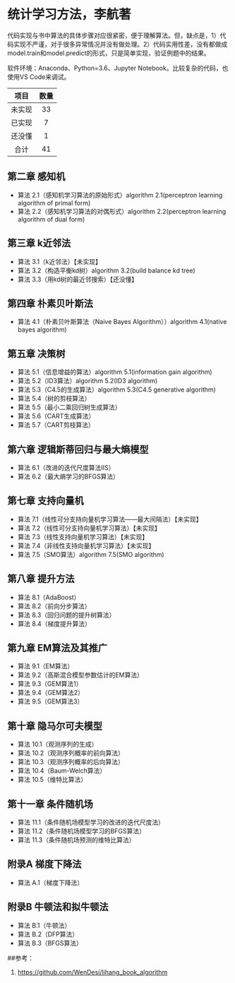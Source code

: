# 统计学习方法，李航著
代码实现与书中算法的具体步骤对应很紧密，便于理解算法。但，缺点是，1）代码实现不严谨，对于很多异常情况并没有做处理。2）代码实用性差，没有都做成model.train和model.predict的形式，只是简单实现，验证例题中的结果。

软件环境：Anaconda、Python=3.6、Jupyter Notebook。比较复杂的代码，也使用VS Code来调试。

|  项目  |  数量  |
|:------:|:------:|
| 未实现 |   33   |
| 已实现 |    7   |
| 还没懂 |    1   |
|  合计  |   41   |


## 第二章 感知机
- 算法 2.1（感知机学习算法的原始形式）algorithm 2.1(perceptron learning algorithm of primal form)
- 算法 2.2（感知机学习算法的对偶形式）algorithm 2.2(perceptron learning algorithm of dual form)
## 第三章 k近邻法
- 算法 3.1（k近邻法）【未实现】
- 算法 3.2（构造平衡kd树）algorithm 3.2(build balance kd tree)
- 算法 3.3（用kd树的最近邻搜索）【还没懂】
## 第四章 朴素贝叶斯法
- 算法 4.1（朴素贝叶斯算法（Naive Bayes Algorithm））algorithm 4.1(native bayes algorithm)
## 第五章 决策树
- 算法 5.1（信息增益的算法）algorithm 5.1(information gain algorithm)
- 算法 5.2（ID3算法）algorithm 5.2(ID3 algorithm)
- 算法 5.3（C4.5的生成算法）algorithm 5.3(C4.5 generative algorithm)
- 算法 5.4（树的剪枝算法）
- 算法 5.5（最小二乘回归树生成算法）
- 算法 5.6（CART生成算法）
- 算法 5.7（CART剪枝算法）
## 第六章 逻辑斯蒂回归与最大熵模型
- 算法 6.1（改进的迭代尺度算法IIS）
- 算法 6.2（最大熵学习的BFGS算法）
## 第七章 支持向量机
- 算法 7.1（线性可分支持向量机学习算法——最大间隔法）【未实现】
- 算法 7.2（线性可分支持向量机学习算法）【未实现】
- 算法 7.3（线性支持向量机学习算法）【未实现】
- 算法 7.4（非线性支持向量机学习算法）【未实现】
- 算法 7.5（SMO算法）algorithm 7.5(SMO algorithm)
## 第八章 提升方法
- 算法 8.1（AdaBoost）
- 算法 8.2（前向分步算法）
- 算法 8.3（回归问题的提升树算法）
- 算法 8.4（梯度提升算法）
## 第九章 EM算法及其推广
- 算法 9.1（EM算法）
- 算法 9.2（高斯混合模型参数估计的EM算法）
- 算法 9.3（GEM算法1）
- 算法 9.4（GEM算法2）
- 算法 9.5（GEM算法3）
## 第十章 隐马尔可夫模型
- 算法 10.1（观测序列的生成）
- 算法 10.2（观测序列概率的前向算法）
- 算法 10.3（观测序列概率的后向算法）
- 算法 10.4（Baum-Welch算法）
- 算法 10.5（维特比算法）
## 第十一章 条件随机场
- 算法 11.1（条件随机场模型学习的改进的迭代尺度法）
- 算法 11.2（条件随机场模型学习的BFGS算法）
- 算法 11.3（条件随机场预测的维特比算法）
## 附录A 梯度下降法
- 算法 A.1（梯度下降法）
## 附录B 牛顿法和拟牛顿法
- 算法 B.1（牛顿法）
- 算法 B.2（DFP算法）
- 算法 B.3（BFGS算法）

##参考：
1. https://github.com/WenDesi/lihang_book_algorithm

